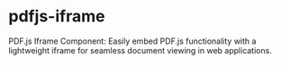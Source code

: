 # pdfjs-iframe
PDF.js Iframe Component: Easily embed PDF.js functionality with a lightweight iframe for seamless document viewing in web applications.
